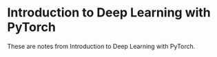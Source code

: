 # Introduction to Deep Learning with PyTorch

These are notes from Introduction to Deep Learning with PyTorch.

